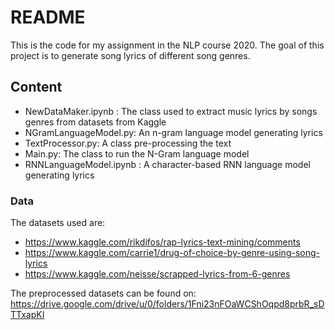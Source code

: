 # README #

This is the code for my assignment in the NLP course 2020. The goal of this project is to generate song lyrics of different song genres. 

## Content ##

* NewDataMaker.ipynb : The class used to extract music lyrics by songs genres from datasets from Kaggle
* NGramLanguageModel.py: An n-gram language model generating lyrics
* TextProcessor.py: A class pre-processing the text
* Main.py: The class to run the N-Gram language model
* RNNLanguageModel.ipynb : A character-based RNN language model generating lyrics

### Data ###
The datasets used are:
* https://www.kaggle.com/rikdifos/rap-lyrics-text-mining/comments
* https://www.kaggle.com/carrie1/drug-of-choice-by-genre-using-song-lyrics
* https://www.kaggle.com/neisse/scrapped-lyrics-from-6-genres

The preprocessed datasets can be found on:
https://drive.google.com/drive/u/0/folders/1Fni23nFOaWCShOqpd8prbR_sDTTxapKI





